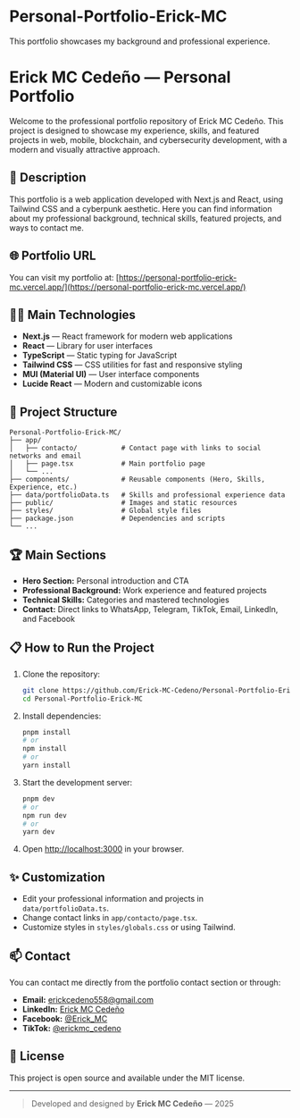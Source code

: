 # Personal-Portfolio-Erick-MC
This portfolio showcases my background and professional experience.
# Erick MC Cedeño — Personal Portfolio

Welcome to the professional portfolio repository of Erick MC Cedeño. This project is designed to showcase my experience, skills, and featured projects in web, mobile, blockchain, and cybersecurity development, with a modern and visually attractive approach.

## 🚀 Description

This portfolio is a web application developed with Next.js and React, using Tailwind CSS and a cyberpunk aesthetic. Here you can find information about my professional background, technical skills, featured projects, and ways to contact me.

## 🌐 Portfolio URL

You can visit my portfolio at: [https://personal-portfolio-erick-mc.vercel.app/](https://personal-portfolio-erick-mc.vercel.app/)

## 🧑‍💻 Main Technologies

- **Next.js** — React framework for modern web applications
- **React** — Library for user interfaces
- **TypeScript** — Static typing for JavaScript
- **Tailwind CSS** — CSS utilities for fast and responsive styling
- **MUI (Material UI)** — User interface components
- **Lucide React** — Modern and customizable icons

## 📂 Project Structure

```
Personal-Portfolio-Erick-MC/
├── app/
│   ├── contacto/           # Contact page with links to social networks and email
│   ├── page.tsx            # Main portfolio page
│   └── ...
├── components/             # Reusable components (Hero, Skills, Experience, etc.)
├── data/portfolioData.ts   # Skills and professional experience data
├── public/                 # Images and static resources
├── styles/                 # Global style files
├── package.json            # Dependencies and scripts
└── ...
```

## 🏆 Main Sections

- **Hero Section:** Personal introduction and CTA
- **Professional Background:** Work experience and featured projects
- **Technical Skills:** Categories and mastered technologies
- **Contact:** Direct links to WhatsApp, Telegram, TikTok, Email, LinkedIn, and Facebook

## 📋 How to Run the Project

1. Clone the repository:
   ```bash
   git clone https://github.com/Erick-MC-Cedeno/Personal-Portfolio-Erick-MC.git
   cd Personal-Portfolio-Erick-MC
   ```
2. Install dependencies:
   ```bash
   pnpm install
   # or
   npm install
   # or
   yarn install
   ```
3. Start the development server:
   ```bash
   pnpm dev
   # or
   npm run dev
   # or
   yarn dev
   ```
4. Open [http://localhost:3000](http://localhost:3000) in your browser.

## ✨ Customization

- Edit your professional information and projects in `data/portfolioData.ts`.
- Change contact links in `app/contacto/page.tsx`.
- Customize styles in `styles/globals.css` or using Tailwind.

## 📫 Contact

You can contact me directly from the portfolio contact section or through:
- **Email:** erickcedeno558@gmail.com
- **LinkedIn:** [Erick MC Cedeño](https://www.linkedin.com/in/erick-cedeno-3a5137230)
- **Facebook:** [@Erick_MC](https://www.facebook.com/erick.m.cedeno.92)
- **TikTok:** [@erickmc_cedeno](https://www.tiktok.com/@erickmc_cedeno)

## 📝 License

This project is open source and available under the MIT license.

---


> Developed and designed by **Erick MC Cedeño** — 2025
